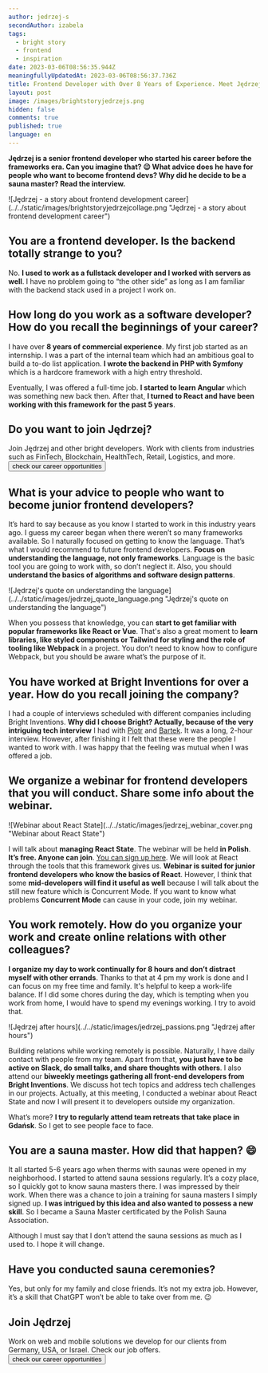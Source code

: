 ```yaml
---
author: jedrzej-s
secondAuthor: izabela
tags:
  - bright story
  - frontend
  - inspiration
date: 2023-03-06T08:56:35.944Z
meaningfullyUpdatedAt: 2023-03-06T08:56:37.736Z
title: Frontend Developer with Over 8 Years of Experience. Meet Jędrzej
layout: post
image: /images/brightstoryjedrzejs.png
hidden: false
comments: true
published: true
language: en
---
```

**Jędrzej is a senior frontend developer who started his career before the frameworks era. Can you imagine that? 😉 What advice does he have for people who want to become frontend devs? Why did he decide to be a sauna master? Read the interview.**

<div class="image">![Jędrzej - a story about frontend development career](../../static/images/brightstoryjedrzejcollage.png "Jędrzej - a story about frontend development career")</div>

## You are a frontend developer. Is the backend totally strange to you?

No. **I used to work as a fullstack developer and I worked with servers as well**. I have no problem going to “the other side” as long as I am familiar with the backend stack used in a project I work on.

## How long do you work as a software developer? How do you recall the beginnings of your career?

I have over **8 years of commercial experience**. My first job started as an internship. I was a part of the internal team which had an ambitious goal to build a to-do list application. **I wrote the backend in PHP with Symfony** which is a hardcore framework with a high entry threshold. 

Eventually, I was offered a full-time job. **I started to learn Angular** which was something new back then. After that, **I turned to React and have been working with this framework for the past 5 years**.

<div class='block-button'><h2>Do you want to join Jędrzej?</h2><div>Join Jędrzej and other bright developers. Work with clients from industries such as FinTech, Blockchain, HealthTech, Retail, Logistics, and more.</div><a href="/career"><button>check our career opportunities</button></a></div>

## What is your advice to people who want to become junior frontend developers?

It’s hard to say because as you know I started to work in this industry years ago. I guess my career began when there weren’t so many frameworks available. So I naturally focused on getting to know the language. That’s what I would recommend to future frontend developers. **Focus on understanding the language, not only frameworks**. Language is the basic tool you are going to work with, so don’t neglect it. Also, you should **understand the basics of algorithms and software design patterns**.

<div class="image">![Jędrzej's quote on understanding the language](../../static/images/jedrzej_quote_language.png "Jędrzej's quote on understanding the language")</div>

When you possess that knowledge, you can **start to get familiar with popular frameworks like React or Vue**. That's also a great moment to **learn libraries, like styled components or Tailwind for styling and the role of tooling like Webpack** in a project. You don’t need to know how to configure Webpack, but you should be aware what’s the purpose of it.

## You have worked at Bright Inventions for over a year. How do you recall joining the company?

I had a couple of interviews scheduled with different companies including Bright Inventions. **Why did I choose Bright? Actually, because of the very intriguing tech interview** I had with [Piotr](/about-us/piotr/) and [Bartek](/about-us/bartosz-sz/). It was a long, 2-hour interview. However, after finishing it I felt that these were the people I wanted to work with. I was happy that the feeling was mutual when I was offered a job.

## We organize a webinar for frontend developers that you will conduct. Share some info about the webinar.

<div class="image">![Webinar about React State](../../static/images/jedrzej_webinar_cover.png "Webinar about React State")</div>

I will talk about **managing React State**. The webinar will be held **in Polish**. **It’s free. Anyone can join**. [You can sign up here](https://webinar-react-zarzadzanie-stanem.getresponsepages.com/). We will look at React through the tools that this framework gives us. **Webinar is suited for junior frontend developers who know the basics of React**. However, I think that some **mid-developers will find it useful as well** because I will talk about the still new feature which is Concurrent Mode. If you want to know what problems **Concurrent Mode** can cause in your code, join my webinar.

## You work remotely. How do you organize your work and create online relations with other colleagues?

**I organize my day to work continually for 8 hours and don’t distract myself with other errands**. Thanks to that at 4 pm my work is done and I can focus on my free time and family. It's helpful to keep a work-life balance. If I did some chores during the day, which is tempting when you work from home, I would have to spend my evenings working. I try to avoid that.

<div class="image">![Jędrzej after hours](../../static/images/jedrzej_passions.png "Jędrzej after hours")</div>

Building relations while working remotely is possible. Naturally, I have daily contact with people from my team. Apart from that, **you just have to be active on Slack, do small talks, and share thoughts with others**. I also attend our **biweekly meetings gathering all front-end developers from Bright Inventions**. We discuss hot tech topics and address tech challenges in our projects. Actually, at this meeting, I conducted a webinar about React State and now I will present it to developers outside my organization. 

What’s more? **I try to regularly attend team retreats that take place in Gdańsk**. So I get to see people face to face.

## You are a sauna master. How did that happen? 😄

It all started 5-6 years ago when therms with saunas were opened in my neighborhood. I started to attend sauna sessions regularly. It’s a cozy place, so I quickly got to know sauna masters there. I was impressed by their work. When there was a chance to join a training for sauna masters I simply signed up. **I was intrigued by this idea and also wanted to possess a new skill**. So I became a Sauna Master certificated by the Polish Sauna Association.

Although I must say that I don’t attend the sauna sessions as much as I used to. I hope it will change.

## Have you conducted sauna ceremonies?

Yes, but only for my family and close friends. It’s not my extra job. However, it’s a skill that ChatGPT won’t be able to take over from me. 😉

<div class='block-button'><h2>Join Jędrzej</h2><div>Work on web and mobile solutions we develop for our clients from Germany, USA, or Israel. Check our job offers.</div><a href="/career"><button>check our career opportunities</button></a></div>
